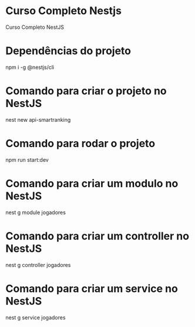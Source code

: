 # Curso Completo Nestjs
Curso Completo NestJS

# Dependências do projeto
npm i -g @nestjs/cli

# Comando para criar o projeto no NestJS
nest new api-smartranking

# Comando para rodar o projeto
npm run start:dev

# Comando para criar um modulo no NestJS
nest g module jogadores

# Comando para criar um controller no NestJS
nest g controller jogadores

# Comando para criar um service no NestJS
nest g service jogadores
